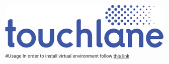 ![LOGO](https://github.com/touchlane/NetapixTools/blob/master/Assets/logo.svg)

#Usage
In order to install virtual environment follow [this link](https://github.com/touchlane/NetapixTools/blob/jpg_and_txt_to_npt/virtualEnvironmentGuide.md)
